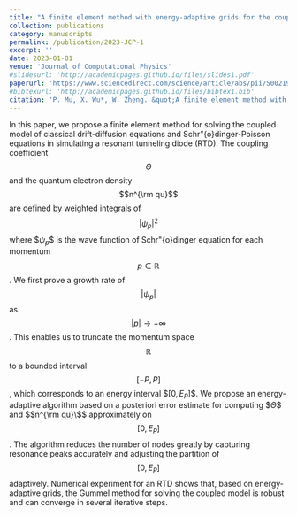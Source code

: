 ```yaml
---
title: "A finite element method with energy-adaptive grids for the coupled Schrodinger-Poisson-Drift-Diffusion model"
collection: publications
category: manuscripts
permalink: /publication/2023-JCP-1
excerpt: ''
date: 2023-01-01
venue: 'Journal of Computational Physics'
#slidesurl: 'http://academicpages.github.io/files/slides1.pdf'
paperurl: 'https://www.sciencedirect.com/science/article/abs/pii/S002199912300623X'
#bibtexurl: 'http://academicpages.github.io/files/bibtex1.bib'
citation: 'P. Mu, X. Wu*, W. Zheng. &quot;A finite element method with energy-adaptive grids for the coupled Schrodinger-Poisson-Drift-Diffusion model.&quot; <i>Journal of Computational Physics</i>. 495, 112528, 2023.'
---
```


In this paper, we propose a finite element method for solving the coupled model of classical drift-diffusion equations and Schr\"{o}dinger-Poisson equations in simulating a resonant tunneling diode (RTD). The coupling coefficient $$\Theta$$ and the quantum electron density $$n^{\rm qu}$$ are defined by weighted integrals of $$|\psi_p|^2$$ where \$$\psi_p\$$ is the wave function of Schr\"{o}dinger equation for each momentum $$p\in\mathbb{R}$$. We first prove a growth rate of $$|\psi_p|$$ as $$|p|\to +\infty$$. This enables us to truncate the momentum space $$\mathbb{R}$$ to a bounded interval $$[-P,P]$$, which corresponds to an energy interval \$$[0,E_P]\$$. We propose an energy-adaptive algorithm based on a posteriori error estimate for computing \$$\Theta\$$ and \$$n^{\rm qu}\$$ approximately on $$[0,E_P]$$. The algorithm reduces the number of nodes greatly by capturing resonance peaks accurately and adjusting the partition of $$[0,E_P]$$ adaptively. Numerical experiment for an RTD shows that, based on energy-adaptive grids, the Gummel method for solving the coupled model is robust and can converge in several iterative steps.
